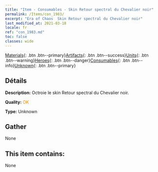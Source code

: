 ```yaml
---
title: "Item - Consumables - Skin Retour spectral du Chevalier noir"
permalink: /Items/con_1983/
excerpt: "Era of Chaos  Skin Retour spectral du Chevalier noir"
last_modified_at: 2021-03-18
locale: fr
ref: "con_1983.md"
toc: false
classes: wide
---
```

 [Materials](/fr/Items/){: .btn .btn--primary}[Artifacts](/fr/Items/Artifacts/){: .btn .btn--success}[Units](/fr/Items/Units/){: .btn .btn--warning}[Heroes](/fr/Items/Heroes/){: .btn .btn--danger}[Consumables](/fr/Items/Consumables/){: .btn .btn--info}[Unknown](/fr/Items/Unknown/){: .btn .btn--primary}

## Détails
 **Description:** Octroie le skin Retour spectral du Chevalier noir.

 **Quality:** <span style="color: #FF8C00">OK</span>

 **Type:** Unknown

## Gather

  None

## This item contains:

  None

